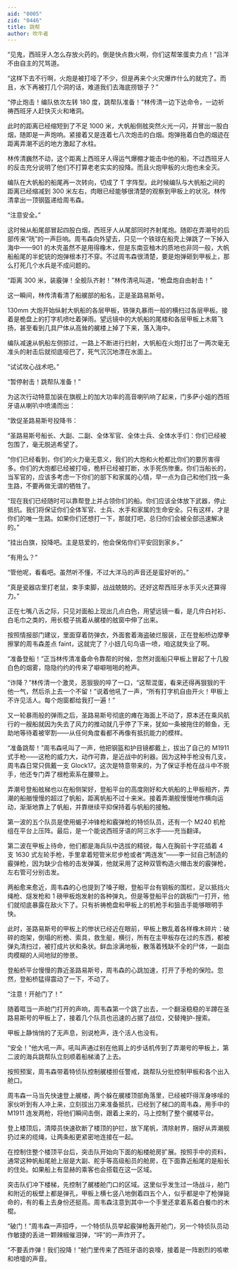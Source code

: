 ```yaml
---
aid: "0005"
zid: "0446"
title: 跳帮
author: 吹牛者
---
```


“见鬼，西班牙人怎么存放火药的。倒是快点救火啊，你们这帮笨蛋卖力点！”吕洋不由自主的咒骂道。

“这样下去不行啊，火炮是被打哑了不少，但是再来个火灾爆炸什么的就完了。而且，水下再被打几个洞的话，难道我们去海底捞银子？”

“停止炮击！编队依次左转 180 度，跳帮队准备！”林传清一边下达命令，一边祈祷西班牙人赶快灭火和堵洞。

此时的距离已经缩短到了不足 1000 米，大帆船侧舷突然火光一闪，并冒出一股白烟，随即是一声炮响。紧接着又是连着七八次炮击的白烟。炮弹拖着白色的烟迹在距离弄潮不远的地方激起了水柱。

林传清巍然不动，这个距离上西班牙人得运气爆棚才能击中他的船，不过西班牙人的反击充分说明了他们不打算老老实实的投降。而且火炮甲板的火炮也未全灭。

编队在大帆船的船尾再一次转向，切成了 T 字阵型。此时候编队与大帆船之间的距离已经缩减到 300 米左右，肉眼已经能够很清楚的观察到甲板上的状况。林传清拿出一顶钢盔递给周韦森。

“注意安全。”

这时候从船尾部冒起四股白烟，西班牙人从尾部同时齐射尾炮。随即在弄潮号的后部传来“咣”的一声巨响。周韦森向外望去，只见一个铁球在船壳上弹跳了一下掉入海中——901 的木壳虽然不是用得橡木，但是东南亚柚木的质地也非同一般，大帆船船尾的半蛇铳的炮弹根本打不穿。不过周韦森很清楚，要是炮弹砸到甲板上，那么打死几个水兵是不成问题的。

“距离 300 米，装霰弹！全舰队齐射！”林传清吼叫道，“桅盘炮自由射击！”

这一瞬间，林传清看清了船艉部的船名，正是圣路易斯号。

130mm 大炮开始纵射大帆船的各层甲板，铁弹丸暴雨一般的横扫过各层甲板。接着是桅盘上的打字机喷吐着弹雨。望远镜中的大帆船的尾楼和各层甲板上木屑飞扬，甚至看到几具尸体从高耸的艉楼上掉了下来，落入海中。

编队减速从帆船左侧掠过，一路上不断进行扫射，大帆船在火炮打出了一两次毫无准头的射击后就彻底哑巴了，死气沉沉地漂在水面上。

“试试攻心战术吧。”

“暂停射击！跳帮队准备！”

为这次行动特意加装在旗舰上的加大功率的高音喇叭响了起来，门多萨小姐的西班牙语从喇叭中喷涌而出：

“敦促圣路易斯号投降书：

“圣路易斯号船长、大副、二副、全体军官、全体士兵、全体水手们：你们已经被包围了，毫无脱逃希望了。

“你们已经看到，你们的火力毫无意义，我们的大炮和火枪都比你们的要厉害得多。你们的大炮都已经被打哑，桅杆已经被打断，水手死伤惨重。你们当船长的，当军官的，应该多考虑一下你们的部下和家属的心情，早一点为自己和他们找一条生路，不要再做无谓的牺牲了。

“现在我们已经随时可以靠帮登上并占领你们的船。你们应该全体放下武器，停止抵抗。我们将保证你们全体军官、士兵、水手和家属的生命安全。只有这样，才是你们的唯一生路。如果你们还想打一下，那就打吧，总归你们会被全部迅速解决的。”

“挂出白旗，投降吧。主是慈爱的，他会保佑你们平安回到家乡。”

“有用么？”

“管他呢，看看吧。虽然听不懂，不过大洋马的声音还是蛮好听的。”

“真是瓷器店里打老鼠，束手束脚，战战兢兢的。还好这帮西班牙水手灭火还算得力。”

正在七嘴八舌之际，只见对面船上现出几点白色，用望远镜一看，是几件白衬衫、白毛巾之类的，用长棍子挑着从艉楼的舷窗中伸了出来。

按照情报部门建议，里面穿着防弹衣，外面套着海盗破烂服装，正在登船桥边摩拳擦掌的周韦森差点 faint，这就完了？小妞几句鸟语一喷，咱这就失业了啊。

“准备登船！”正当林传清准备命令靠帮的时候，忽然对面船只甲板上冒起了十几股白色的烟雾，隐隐约约的传来了噼噼啪啪的枪声。

“诈降？”林传清一个激灵，恶狠狠的啐了一口，“这帮混蛋，看来还得再狠狠的干他一气，然后杀上去一个不留！”说着他吼了一声，“所有打字机自由开火！甲板上不许见活人。每个炮窗都给我打一遍！”

又一轮暴雨般的弹雨之后，圣路易斯号彻底的瘫在海面上不动了，原本还在乘风航行的一艘船就因为失去了风力的推动就几乎停了下来，犹如一条被拖住的鲸鱼，无助地等待着被宰割——从任何角度看都不再像有抵抗能力的模样。

“准备跳帮！”周韦森吼叫了一声，他把钢盔和护目镜都戴上，拔出了自己的 M1911 式手枪——这枪的威力大，动作可靠，是近战中的利器。因为这种手枪没有几支，周韦森日常只佩戴一支 Glock17。这次是特意带来的，为了保证手枪在战斗中不脱手，他还专门弄了根枪索系在腰带上。

弄潮号登船舷梯也以在船侧架好，登船平台的高度刚好和大帆船的上甲板相齐，弄潮的船艏慢慢的超过了帆船，距离帆船不过十来米。接着弄潮舰慢慢地作横向运动，渐渐地靠上了帆船，并靠继续平抑保持着与帆船的接触。

第一波的五个队员是使用蝎子冲锋枪和霰弹枪的特侦队员，还有一个 M240 机枪组在平台上压阵。最后，是一个能说西班牙语的阿三水手——充当翻译。

第二波在甲板上待命，他们都是海兵队中选拔的精锐，每人在胸前十字花插着 4 支 1630 式左轮手枪，手里拿着短管米尼步枪或者“两连发”——李一挝自己制造的霰弹枪，因为缺少合格的击发弹簧，他就采用了这种双管构造火帽击发的霰弹枪，左右管可分别击发。

两船愈来愈近，周韦森的心也提到了嗓子眼，登船平台有钢板的围栏，足以抵挡火绳枪、燧发枪和 1 磅甲板炮发射的各种弹丸，但是等登船平台的跳板门一打开，他们就彻底暴露在敌火下了。只有祈祷桅盘和甲板上的机枪手和狙击手能够眼明手快。

此时，圣路易斯号的甲板上的惨状已经近在眼前，甲板上散乱着各样橡木碎片：破碎的炮架，倒塌的桁桅、索具，救生艇，横衍，所有在主甲板存在过的东西，都被弹丸清扫过，被打成片状和条状。鲜血涂满地板，散落着残缺不全的尸体，一副血肉模糊的人间地狱的惨景。

登船桥平台慢慢的靠近圣路易斯号，周韦森的心跳加速，打开了手枪的保险。忽然，登船桥猛得震动了一下，不动了。

“注意！开舱门了！”

随着哐当一声舱门打开的声响，周韦森第一个跳了出去，一个翻滚稳稳的半蹲在圣路易斯号的甲板上了，接着几个队员也迅速的占据了战位，交替掩护-搜索。

甲板上静悄悄的了无声息，别说枪声，连个活人也没有。

“安全！”他大吼一声。吼叫声通过别在他肩上的步话机传到了弄潮号的甲板上，第二波的海兵跳帮队立刻顺着船梯涌了上去。

按照预案，周韦森带着特侦队控制艉楼担任警戒，跳帮队分批控制甲板和各个出入舱口。

周韦森一马当先快速登上艉楼，两个躲在艉楼顶部角落里，已经被吓得浑身哆嗦的家伙听到有人冲上来，立刻拔出刀来准备抵抗，已经到了梯口的周韦森，用手中的 M1911 连发两枪，将他们瞬间击倒，跟着上来的，马上控制了整个艉楼平台。

登上楼顶后，清障员快速砍断了楼顶的护拦，放下尾帆，清除射界，捆好从弄潮舰扔过来的缆绳，让两条船更紧密地连接在一起。

在控制住整个楼顶平台后，突击队开始向下面的船楼舱房扩展。按照手中的资料，通常这种帆船尾舱上层是大副、舵手等高级船员的舱房，在下面靠近船尾的是船长的住处。如果船上有显赫的乘客也会搭载在这一区域。

突击队们冲下楼梯，先控制了艉楼舱门口的区域。这里似乎发生过一场战斗，舱门和附近的板壁上都是弹孔，甲板上横七竖八地倒着四五个人，似乎都是中了枪弹毙命的，有的看上去身份还挺高。周韦森注意到其中一个手里还拿着系着白餐巾的木棍。

“破门！”周韦森一声招呼，一个特侦队员举起霰弹枪轰开舱门，另一个特侦队员动作敏捷的丢进一颗辣椒催泪弹，“呯”的一声炸开了。

“不要丢炸弹！我们投降！”舱门里传来了西班牙语的哀嚎，接着是一阵剧烈的咳嗽和喷嚏的声音。
